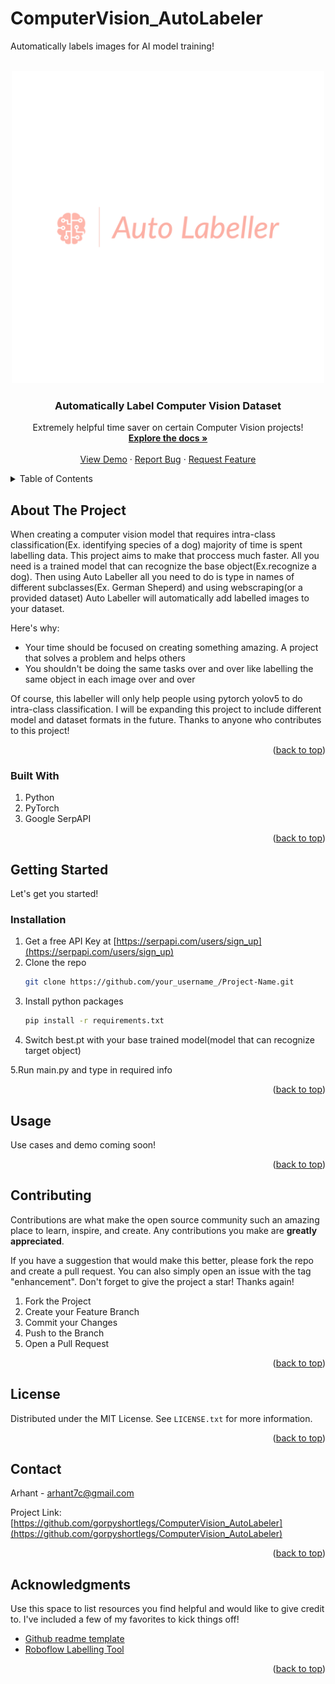 # ComputerVision_AutoLabeler
Automatically labels images for AI model training!
<div id="top"></div>
<!--
*** Thanks for checking out Auto Labeler. If you have a suggestion
*** that would make this better, please fork the repo and create a pull request
*** or simply open an issue with the tag "enhancement".
*** Don't forget to give the project a star!
*** Now go create the AI product of your dreams!
-->

<br />
<div align="center">
  <a href="https://github.com/gorpyshortlegs/ComputerVision_AutoLabeler">
    <img src="Labeller.png" alt="Logo" width="500" height="500">
  </a>

  <h3 align="center">Automatically Label Computer Vision Dataset</h3>

  <p align="center">
    Extremely helpful time saver on certain Computer Vision projects!
    <br />
    <a href="https://github.com/gorpyshortlegs/ComputerVision_AutoLabeler"><strong>Explore the docs »</strong></a>
    <br />
    <br />
    <a href="https://www.youtube.com/channel/UCKPE2Q-d5-WdnDMZ-XlMSDw">View Demo</a>
    ·
    <a href="https://github.com/gorpyshortlegs/ComputerVision_AutoLabeler/issues">Report Bug</a>
    ·
    <a href="https://github.com/gorpyshortlegs/ComputerVision_AutoLabeler/issues">Request Feature</a>
  </p>
</div>



<!-- TABLE OF CONTENTS -->
<details>
  <summary>Table of Contents</summary>
  <ol>
    <li>
      <a href="#about-the-project">About The Project</a>
      <ul>
        <li><a href="#built-with">Built With</a></li>
      </ul>
    </li>
    <li>
      <a href="#getting-started">Getting Started</a>
      <ul>
        <li><a href="#prerequisites">Prerequisites</a></li>
        <li><a href="#installation">Installation</a></li>
      </ul>
    </li>
    <li><a href="#usage">Usage</a></li>
    <li><a href="#roadmap">Roadmap</a></li>
    <li><a href="#contributing">Contributing</a></li>
    <li><a href="#license">License</a></li>
    <li><a href="#contact">Contact</a></li>
    <li><a href="#acknowledgments">Acknowledgments</a></li>
  </ol>
</details>



<!-- ABOUT THE PROJECT -->
## About The Project



  When creating a computer vision model that requires intra-class classification(Ex. identifying species of a dog) majority of time is spent labelling data. This project aims to make that proccess much faster. All you need is a trained model that can recognize the base object(Ex.recognize a dog). Then using Auto Labeller all you need to do is type in names of different subclasses(Ex. German Sheperd) and using webscraping(or a provided dataset) Auto Labeller will automatically add labelled images to your dataset.

Here's why:
* Your time should be focused on creating something amazing. A project that solves a problem and helps others
* You shouldn't be doing the same tasks over and over like labelling the same object in each image over and over


Of course, this labeller will only help people using pytorch yolov5 to do intra-class classification. I will be expanding this project to include different model and dataset formats in the future. Thanks to anyone who contributes to this project!


<p align="right">(<a href="#top">back to top</a>)</p>



### Built With
<ol>
<li>Python</li>
<li>PyTorch</li>
<li>Google SerpAPI</li>
</ol>



<p align="right">(<a href="#top">back to top</a>)</p>



<!-- GETTING STARTED -->
## Getting Started

Let's get you started!

### Installation


1. Get a free API Key at [https://serpapi.com/users/sign_up](https://serpapi.com/users/sign_up)
2. Clone the repo
   ```sh
   git clone https://github.com/your_username_/Project-Name.git
   ```
3. Install python packages
   ```sh
   pip install -r requirements.txt
   ```
4. Switch best.pt with your base trained model(model that can recognize target object)

5.Run main.py and type in required info

<p align="right">(<a href="#top">back to top</a>)</p>



<!-- USAGE EXAMPLES -->
## Usage

Use cases and demo coming soon!

<p align="right">(<a href="#top">back to top</a>)</p>



<!-- CONTRIBUTING -->
## Contributing

Contributions are what make the open source community such an amazing place to learn, inspire, and create. Any contributions you make are **greatly appreciated**.

If you have a suggestion that would make this better, please fork the repo and create a pull request. You can also simply open an issue with the tag "enhancement".
Don't forget to give the project a star! Thanks again!

1. Fork the Project
2. Create your Feature Branch
3. Commit your Changes 
4. Push to the Branch 
5. Open a Pull Request

<p align="right">(<a href="#top">back to top</a>)</p>



<!-- LICENSE -->
## License

Distributed under the MIT License. See `LICENSE.txt` for more information.

<p align="right">(<a href="#top">back to top</a>)</p>



<!-- CONTACT -->
## Contact

Arhant - arhant7c@gmail.com

Project Link: [https://github.com/gorpyshortlegs/ComputerVision_AutoLabeler](https://github.com/gorpyshortlegs/ComputerVision_AutoLabeler)

<p align="right">(<a href="#top">back to top</a>)</p>



<!-- ACKNOWLEDGMENTS -->
## Acknowledgments

Use this space to list resources you find helpful and would like to give credit to. I've included a few of my favorites to kick things off!

* [Github readme template](https://github.com/othneildrew/Best-README-Template)
* [Roboflow Labelling Tool](https://roboflow.com)


<p align="right">(<a href="#top">back to top</a>)</p>

